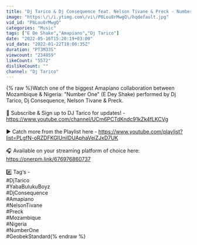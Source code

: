 ```yaml
---
title: "Dj Tarico & Dj Consequence feat. Nelson Tivane & Preck - Number One (Official Video)"
image: "https:\/\/i.ytimg.com\/vi\/P8Lou8rMwgQ\/hqdefault.jpg"
vid_id: "P8Lou8rMwgQ"
categories: "Music"
tags: ["E De Shake","Amapiano","Dj Tarico"]
date: "2022-05-16T15:20:19+03:00"
vid_date: "2022-01-22T18:00:35Z"
duration: "PT3M33S"
viewcount: "234859"
likeCount: "5572"
dislikeCount: ""
channel: "Dj Tarico"
---
```

{% raw %}Watch one of the biggest Amapiano collaboration between Mozambique &amp; Nigeria: &quot;Number One&quot; (E Dey Shake) performed by Dj Tarico, Dj Consequence, Nelson Tivane &amp; Preck. <br /><br />🔔 Subscribe &amp; Sign up to DJ Tarico for updates! - <a rel="nofollow" target="blank" href="https://www.youtube.com/channel/UCm6PCTdKndc91kZk4fLKCVg">https://www.youtube.com/channel/UCm6PCTdKndc91kZk4fLKCVg</a><br /><br />▶️ Catch more from the Playlist here - <a rel="nofollow" target="blank" href="https://www.youtube.com/playlist?list=PLgfN-oRZDFKGlUniIDUAphaVeiZJxD7UK">https://www.youtube.com/playlist?list=PLgfN-oRZDFKGlUniIDUAphaVeiZJxD7UK</a><br /><br />🎧 Available on your streaming platform of choice here: <a rel="nofollow" target="blank" href="https://onerpm.link/676976860737">https://onerpm.link/676976860737</a> <br /><br />#️⃣ Tag‘s -<br />#DjTarico <br />#YabaBulukuBoyz <br />#DjConsequence <br />#Amapiano <br />#NelsonTivane <br />#Preck <br />#Mozambique <br />#Nigeria <br />#NumberOne <br />#GeobekStandard{% endraw %}
